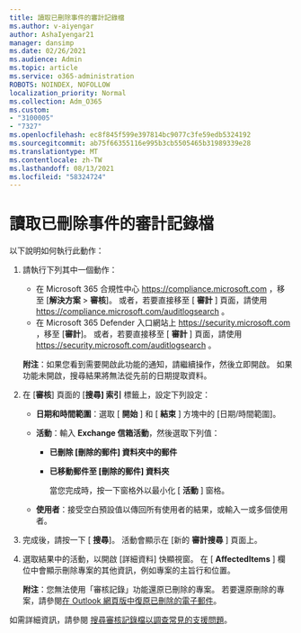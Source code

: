 ```yaml
---
title: 讀取已刪除事件的審計記錄檔
ms.author: v-aiyengar
author: AshaIyengar21
manager: dansimp
ms.date: 02/26/2021
ms.audience: Admin
ms.topic: article
ms.service: o365-administration
ROBOTS: NOINDEX, NOFOLLOW
localization_priority: Normal
ms.collection: Adm_O365
ms.custom:
- "3100005"
- "7327"
ms.openlocfilehash: ec8f845f599e397814bc9077c3fe59edb5324192
ms.sourcegitcommit: ab75f66355116e995b3cb5505465b31989339e28
ms.translationtype: MT
ms.contentlocale: zh-TW
ms.lasthandoff: 08/13/2021
ms.locfileid: "58324724"
---
```

# <a name="read-the-audit-logs-for-deleted-events"></a>讀取已刪除事件的審計記錄檔

以下說明如何執行此動作：

1. 請執行下列其中一個動作：
   - 在 Microsoft 365 合規性中心 <https://compliance.microsoft.com> ，移至 [**解決方案** \> **審核**]。 或者，若要直接移至 [ **審計** ] 頁面，請使用 <https://compliance.microsoft.com/auditlogsearch> 。
   - 在 Microsoft 365 Defender 入口網站上 <https://security.microsoft.com> ，移至 [**審計**]。 或者，若要直接移至 [ **審計** ] 頁面，請使用 <https://security.microsoft.com/auditlogsearch> 。

    **附注**：如果您看到需要開啟此功能的通知，請繼續操作，然後立即開啟。 如果功能未開啟，搜尋結果將無法從先前的日期提取資料。

2. 在 [**審核**] 頁面的 [**搜尋] 索引** 標籤上，設定下列設定：
   - **日期和時間範圍**：選取 [ **開始** ] 和 [ **結束** ] 方塊中的 [日期/時間範圍]。
   - **活動**：輸入 **Exchange 信箱活動**，然後選取下列值：
     - **已刪除 [刪除的郵件] 資料夾中的郵件**
     - **已移動郵件至 [刪除的郵件] 資料夾**

       當您完成時，按一下窗格外以最小化 [ **活動** ] 窗格。

   - **使用者**：接受空白預設值以傳回所有使用者的結果，或輸入一或多個使用者。

3. 完成後，請按一下 [ **搜尋**]。 活動會顯示在 [新的 **審計搜尋** ] 頁面上。

4. 選取結果中的活動，以開啟 [詳細資料] 快顯視窗。 在 [ **AffectedItems** ] 欄位中會顯示刪除專案的其他資訊，例如專案的主旨行和位置。

   **附注**：您無法使用「審核記錄」功能還原已刪除的專案。 若要還原刪除的專案，請參閱[在 Outlook 網頁版中復原已刪除的電子郵件](https://support.microsoft.com/office/recover-deleted-email-messages-in-outlook-on-the-web-a8ca78ac-4721-4066-95dd-571842e9fb11)。

如需詳細資訊，請參閱 [搜尋審核記錄檔以調查常見的支援問題](https://docs.microsoft.com/microsoft-365/compliance/auditing-troubleshooting-scenarios)。
